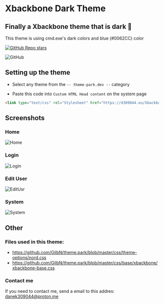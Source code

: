# Xbackbone Dark Theme
## Finally a Xbackbone theme that is dark 👀
This theme is using cmd.exe's dark colors and blue (#0062CC) color

[![GitHub Repo stars](https://img.shields.io/github/stars/danek309044/Xbackbone-DarkTheme?style=for-the-badge)](https://img.shields.io/github/stars/danek309044/xbackbone-darktheme?style=for-the-badge)

![GitHub](https://img.shields.io/github/license/danek309044/Xbackbone-DarkTheme?style=for-the-badge)



## Setting up the theme
* Select any theme from the `-- theme-park.dev --` category

* Paste this code into `Custom HTML Head content` on the system page
```html
<link type="text/css" rel="Stylesheet" href="https://d309044.eu/Xbackbone-DarkTheme/theme.css"/>
```
    
## Screenshots

### Home
![Home](https://files.d309044.eu/Yimi1/KOsEPaLo16.png/raw)

### Login
![Login](https://files.d309044.eu/Yimi1/XUtISejo30.png/raw)

### Edit User
![EditUsr](https://files.d309044.eu/Yimi1/wuteFOFU19.png/raw)

### System
![System](https://files.d309044.eu/Yimi1/QozoHiVi90.png/raw)


## Other
### Files used in this theme:
* https://github.com/GilbN/theme.park/blob/master/css/theme-options/nord.css
* https://github.com/GilbN/theme.park/blob/master/css/base/xbackbone/xbackbone-base.css
### Contact me
If you need to contact me, send a email to this addres: danek309044@proton.me